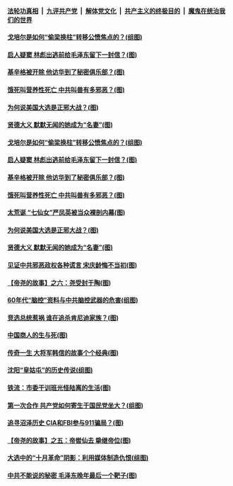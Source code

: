 

####  [法轮功真相](../../../../basic/blob/master/README.md?t=11290402) &nbsp;|&nbsp; [九评共产党](../../../../9ping.md/blob/master/README.md?t=11290402) &nbsp;|&nbsp; [解体党文化](../../../../jtdwh.md/blob/master/README.md?t=11290402)  &nbsp;|&nbsp; [共产主义的终极目的](../../../../gczydzjmd.md/blob/master/README.md?t=11290402) &nbsp;|&nbsp; [魔鬼在统治我们的世界](../../../../mgztzwmdsj.md/blob/master/README.md?t=11290402) 

#### [戈培尔是如何“偷梁换柱”转移公愤焦点的？(组图)](../pages/p6/953648.md?t=11290402) 

#### [启人疑窦 林彪出逃前给毛泽东留下一封信？(图)](../pages/p6/951875.md?t=11290402) 

#### [基辛格被开除 他访华到了秘密俱乐部？(图)](../pages/p6/954013.md?t=11290402) 

#### [饿死叫营养性死亡 中共叫兽有多邪恶？(图)](../pages/p6/953720.md?t=11290402) 

#### [为何说美国大选是正邪大战？(图)](../pages/p6/953627.md?t=11290402) 

#### [贤德大义 默默无闻的她成为“名妻”(图)](../pages/p6/952988.md?t=11290402) 

#### [戈培尔是如何“偷梁换柱”转移公愤焦点的？(组图)](../pages/p6/953648.md?t=11290402) 

#### [启人疑窦 林彪出逃前给毛泽东留下一封信？(图)](../pages/p6/951875.md?t=11290402) 

#### [基辛格被开除 他访华到了秘密俱乐部？(图)](../pages/p6/954013.md?t=11290402) 

#### [饿死叫营养性死亡 中共叫兽有多邪恶？(图)](../pages/p6/953720.md?t=11290402) 

#### [太荒诞 “七仙女”严凤英被当众裸剖内幕(图)](../pages/p6/952957.md?t=11290402) 

#### [为何说美国大选是正邪大战？(图)](../pages/p6/953627.md?t=11290402) 

#### [贤德大义 默默无闻的她成为“名妻”(图)](../pages/p6/952988.md?t=11290402) 

#### [见证中共邪恶政权各种谎言 宋庆龄悔不当初(图)](../pages/p6/904686.md?t=11290402) 

#### [【帝尧的故事】之六：尧受封于陶(图)](../pages/p6/948929.md?t=11290402) 

#### [60年代“脑控”资料与中共脑控武器的危害(组图)](../pages/p6/953661.md?t=11290402) 

#### [竞选总统惹祸 谁在追杀肯尼迪家族？(图)](../pages/p6/953719.md?t=11290402) 

#### [中国商人的生与死(图)](../pages/p6/953485.md?t=11290402) 

#### [传奇一生 大将军韩信的故事个个经典(图)](../pages/p6/952315.md?t=11290402) 

#### [沈阳“皇姑屯”的历史传说(组图)](../pages/p6/953000.md?t=11290402) 

#### [铁流：市委干训班光怪陆离的生活(图)](../pages/p6/952291.md?t=11290402) 

#### [第一次合作 共产党如何寄生于国民党坐大？(组图)](../pages/p6/952987.md?t=11290402) 

#### [追寻沼泽历史 CIA和FBI参与911骗局？(图)](../pages/p6/953476.md?t=11290402) 

#### [【帝尧的故事】之五：帝喾仙去 挚继帝位(图)](../pages/p6/948871.md?t=11290402) 

#### [大选中的“十月革命”阴影：利用媒体制造仇恨(组图)](../pages/p6/953265.md?t=11290402) 

#### [中共不能说的秘密 毛泽东晚年最后一个靶子(图)](../pages/p6/952324.md?t=11290402) 

